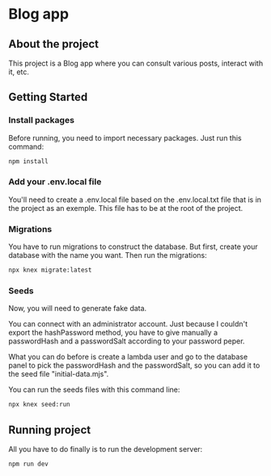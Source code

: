 # Blog app

## About the project

This project is a Blog app where you can consult various posts, interact with it, etc.

## Getting Started

### Install packages

Before running, you need to import necessary packages. Just run this command:

```bash
npm install
```

### Add your .env.local file

You'll need to create a .env.local file based on the .env.local.txt file that is in the project as an exemple. This file has to be at the root of the project.

### Migrations

You have to run migrations to construct the database. But first, create your database with the name you want. Then run the migrations:

```bash
npx knex migrate:latest
```

### Seeds

Now, you will need to generate fake data.

You can connect with an administrator account. Just because I couldn't export the hashPassword method, you have to give manually a passwordHash and a passwordSalt according to your password peper.

What you can do before is create a lambda user and go to the database panel to pick the passwordHash and the passwordSalt, so you can add it to the seed file "initial-data.mjs".

You can run the seeds files with this command line:

```bash
npx knex seed:run
```

## Running project

All you have to do finally is to run the development server:

```bash
npm run dev
```
